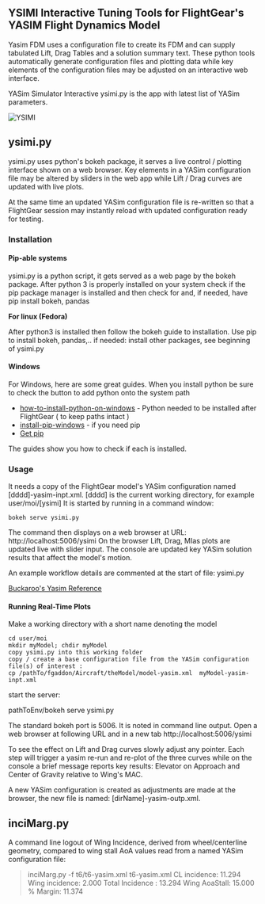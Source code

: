 ## YSIMI  Interactive Tuning Tools for FlightGear's YASIM Flight Dynamics Model

Yasim FDM uses a configuration file to create its FDM and can supply tabulated Lift, Drag Tables and a solution summary text. These python tools automatically
generate configuration files and plotting data while key elements of the configuration files may be adjusted on an interactive web interface.

YASim Simulator Interactive  ysimi.py is the app with latest list of YASim parameters.

![YSIMI](ysimi-scrn.png)

## ysimi.py

ysimi.py uses python's bokeh package, it serves a live control / plotting interface shown on a web browser.  Key elements in a YASim configuration file may be altered by sliders in the web app while Lift / Drag curves are updated with live plots.

At the same time an updated YASim configuration file is re-written so that a FlightGear session  may instantly reload with updated configuration ready for testing.

### Installation

#### Pip-able systems

ysimi.py is a python script, it gets served as a web page by the bokeh package. After python 3 is properly installed on your system check if the pip package manager is installed and then check for and, if needed, have pip install bokeh, pandas

**For linux (Fedora)**

After  python3 is installed then follow the bokeh guide to installation. Use pip to install bokeh, pandas,.. if needed: install other packages, see beginning of ysimi.py    


#### Windows

For Windows, here are some great guides.
When you install python be sure to check the button to add python onto the system path

  * [how-to-install-python-on-windows](https://www.liquidweb.com/kb/how-to-install-python-on-windows/) -  Python needed to be installed after FlightGear ( to keep paths intact )
  * [install-pip-windows](https://www.liquidweb.com/kb/install-pip-windows/) - if you need pip
  * [Get pip](https://bootstrap.pypa.io/get-pip.py)

The guides show you how to check if each is installed.


### Usage

It needs a copy of the FlightGear model's YASim configuration named [dddd]-yasim-inpt.xml.  [dddd] is the current working directory, for example user/moi/[ysimi]
It is started by running in a command window:

    bokeh serve ysimi.py

The command then displays on a web browser at URL:  http://localhost:5006/ysimi
On the browser Lift, Drag, MIas plots are updated live with slider input. The console are updated key YASim solution results that affect the model's motion.     

An example workflow details are commented at the start of file: ysimi.py

[Buckaroo's Yasim Reference](https://buckarooshangar.com/flightgear/yasimtut.html)

#### Running Real-Time Plots

Make a working directory with a short name denoting the model

    cd user/moi
    mkdir myModel; chdir myModel
    copy ysimi.py into this working folder
    copy / create a base configuration file from the YASim configuration file(s) of interest :
    cp /pathTo/fgaddon/Aircraft/theModel/model-yasim.xml  myModel-yasim-inpt.xml

start the server:

  pathToEnv/bokeh serve ysimi.py

The standard bokeh port is 5006. It is noted in command line output. Open a web browser at following URL and in a new tab http://localhost:5006/ysimi

To see the effect on Lift and Drag curves slowly adjust any pointer. Each step will trigger a yasim re-run and re-plot of the three curves while on the console a brief message
reports key results: Elevator on Approach  and  Center of Gravity relative to Wing's MAC.

A new YASim configuration is created as adjustments are made at the browser,  the new file is named: [dirName]-yasim-outp.xml.   

## inciMarg.py

A command line logout of Wing Incidence, derived from wheel/centerline geometry, compared to wing stall AoA values read from a named YASim configuration file:

> inciMarg.py -f t6/t6-yasim.xml
 t6-yasim.xml   CL incidence: 11.294  Wing incidence: 2.000  Total Incidence : 13.294    Wing AoaStall: 15.000   % Margin: 11.374
